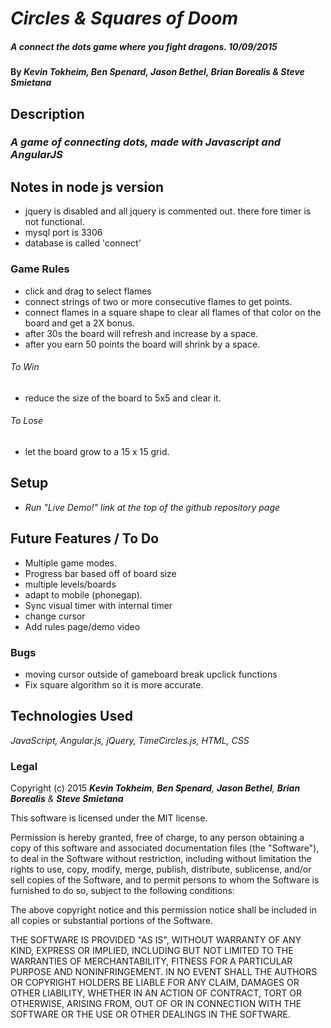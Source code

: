 # _Circles & Squares of Doom_

##### _A connect the dots game where you fight dragons. 10/09/2015_

#### By _**Kevin Tokheim**, **Ben Spenard**, **Jason Bethel**, **Brian Borealis** & **Steve Smietana**_

## Description

### _A game of connecting dots, made with Javascript and AngularJS_


## Notes in node js version
* jquery is disabled and all jquery is commented out. there fore timer is not functional.
* mysql port is 3306
* database is called 'connect'

### Game Rules
* click and drag to select flames
* connect strings of two or more consecutive flames to get points.
* connect flames in a square shape to clear all flames of that color on the board and get a 2X bonus.
* after 30s the board will refresh and increase by a space.
* after you earn 50 points the board will shrink by a space.

###### To Win
* reduce the size of the board to 5x5 and clear it.

###### To Lose
* let the board grow to a 15 x 15 grid.
## Setup

* _Run "Live Demo!" link at the top of the github repository page_

## Future Features / To Do
* Multiple game modes.
* Progress bar based off of board size
* multiple levels/boards
* adapt to mobile (phonegap).
* Sync visual timer with internal timer
* change cursor
* Add rules page/demo video

### Bugs
* moving cursor outside of gameboard break upclick functions
* Fix square algorithm so it is more accurate.

## Technologies Used

_JavaScript, Angular.js, jQuery, TimeCircles.js, HTML, CSS_

### Legal

Copyright (c) 2015  _**Kevin Tokheim**, **Ben Spenard**, **Jason Bethel**, **Brian Borealis** & **Steve Smietana**_

This software is licensed under the MIT license.

Permission is hereby granted, free of charge, to any person obtaining a copy
of this software and associated documentation files (the "Software"), to deal
in the Software without restriction, including without limitation the rights
to use, copy, modify, merge, publish, distribute, sublicense, and/or sell
copies of the Software, and to permit persons to whom the Software is
furnished to do so, subject to the following conditions:

The above copyright notice and this permission notice shall be included in
all copies or substantial portions of the Software.

THE SOFTWARE IS PROVIDED "AS IS", WITHOUT WARRANTY OF ANY KIND, EXPRESS OR
IMPLIED, INCLUDING BUT NOT LIMITED TO THE WARRANTIES OF MERCHANTABILITY,
FITNESS FOR A PARTICULAR PURPOSE AND NONINFRINGEMENT. IN NO EVENT SHALL THE
AUTHORS OR COPYRIGHT HOLDERS BE LIABLE FOR ANY CLAIM, DAMAGES OR OTHER
LIABILITY, WHETHER IN AN ACTION OF CONTRACT, TORT OR OTHERWISE, ARISING FROM,
OUT OF OR IN CONNECTION WITH THE SOFTWARE OR THE USE OR OTHER DEALINGS IN
THE SOFTWARE.
